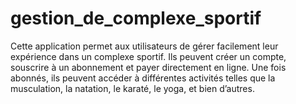 # gestion_de_complexe_sportif
Cette application permet aux utilisateurs de gérer facilement leur expérience dans un complexe sportif. Ils peuvent créer un compte, souscrire à un abonnement et payer directement en ligne. Une fois abonnés, ils peuvent accéder à différentes activités telles que la musculation, la natation, le karaté, le yoga, et bien d’autres.
